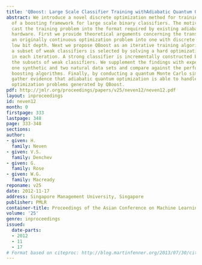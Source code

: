 ```yaml
---
title: 'QBoost: Large Scale Classifier Training withAdiabatic Quantum Optimization'
abstract: We introduce a novel discrete optimization method for training in the context
  of a boosting framework for large scale binary classifiers. The motivation is to
  cast the training problem into the format required by existing adiabatic quantum
  hardware. First we provide theoretical arguments concerning the transformation of
  an originally continuous optimization problem into one with discrete variables of
  low bit depth. Next we propose QBoost as an iterative training algorithm in which
  a subset of weak classifiers is selected by solving a hard optimization problem
  in each iteration. A strong classifier is incrementally constructed by concatenating
  the subsets of weak classifiers. We supplement the findings with experiments on
  one synthetic and two natural data sets and compare against the performance of existing
  boosting algorithms. Finally, by conducting a quantum Monte Carlo simulation we
  gather evidence that adiabatic quantum optimization is able to handle the discrete
  optimization problems generated by QBoost.
pdf: http://jmlr.org/proceedings/papers/v25/neven12/neven12.pdf
layout: inproceedings
id: neven12
month: 0
firstpage: 333
lastpage: 348
page: 333-348
sections: 
author:
- given: H.
  family: Neven
- given: V.S.
  family: Denchev
- given: G.
  family: Rose
- given: W.G.
  family: Macready
reponame: v25
date: 2012-11-17
address: Singapore Management University, Singapore
publisher: PMLR
container-title: Proceedings of the Asian Conference on Machine Learning
volume: '25'
genre: inproceedings
issued:
  date-parts:
  - 2012
  - 11
  - 17
# Format based on citeproc: http://blog.martinfenner.org/2013/07/30/citeproc-yaml-for-bibliographies/
---
```

